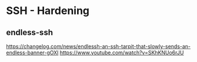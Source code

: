 # SSH - Hardening 

## endless-ssh 

https://changelog.com/news/endlessh-an-ssh-tarpit-that-slowly-sends-an-endless-banner-gOXl
https://www.youtube.com/watch?v=SKhKNUo6rJU

## 
